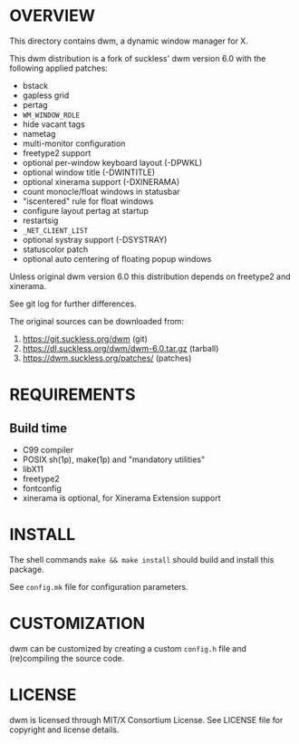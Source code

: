 OVERVIEW
========

This directory contains dwm, a dynamic window manager for X.

This dwm distribution is a fork of suckless' dwm version 6.0 with the
following applied patches:
  * bstack
  * gapless grid
  * pertag
  * `WM_WINDOW_ROLE`
  * hide vacant tags
  * nametag
  * multi-monitor configuration
  * freetype2 support
  * optional per-window keyboard layout (-DPWKL)
  * optional window title (-DWINTITLE)
  * optional xinerama support (-DXINERAMA)
  * count monocle/float windows in statusbar
  * "iscentered" rule for float windows
  * configure layout pertag at startup
  * restartsig
  * `_NET_CLIENT_LIST`
  * optional systray support (-DSYSTRAY)
  * statuscolor patch
  * optional auto centering of floating popup windows

Unless original dwm version 6.0 this distribution depends on freetype2
and xinerama.

See git log for further differences.

The original sources can be downloaded from:
  1. https://git.suckless.org/dwm                (git)
  2. https://dl.suckless.org/dwm/dwm-6.0.tar.gz  (tarball)
  3. https://dwm.suckless.org/patches/           (patches)


REQUIREMENTS
============

Build time
----------
  * C99 compiler
  * POSIX sh(1p), make(1p) and "mandatory utilities"
  * libX11
  * freetype2
  * fontconfig
  * xinerama is optional, for Xinerama Extension support


INSTALL
=======

The shell commands `make && make install` should build and install this
package.

See `config.mk` file for configuration parameters.


CUSTOMIZATION
=============

dwm can be customized by creating a custom `config.h` file and
(re)compiling the source code.


LICENSE
=======

dwm is licensed through MIT/X Consortium License.
See LICENSE file for copyright and license details.
